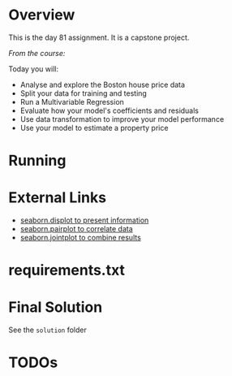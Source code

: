 # Overview

This is the day 81 assignment. It is a capstone project.

_From the course:_

Today you will:

- Analyse and explore the Boston house price data
- Split your data for training and testing
- Run a Multivariable Regression
- Evaluate how your model's coefficients and residuals
- Use data transformation to improve your model performance
- Use your model to estimate a property price


# Running


# External Links

- [seaborn.displot to present information](https://seaborn.pydata.org/generated/seaborn.displot.html#seaborn.displot)
- [seaborn.pairplot to correlate data](https://seaborn.pydata.org/generated/seaborn.pairplot.html#seaborn.pairplot)
- [seaborn.jointplot to combine results](https://seaborn.pydata.org/generated/seaborn.jointplot.html)

# requirements.txt


# Final Solution

See the `solution` folder

# TODOs

